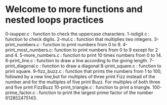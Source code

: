 # Welcome to more functions and nested loops practices
0-isupper.c : function to check the uppercase characters.
1-isdigit.c : function to check digits.
2-mul.c : function that multiplies two integers.
3-print_numbers.c : function to print numbers from 0 to 9.
4-print_most_numbers.c: function to print numbers from 0 to 9 except for 2 and 4.
5-more_numbers.c : function to print 10 times numbers from 0 to 14.
6-print_line.c : function to draw a line according to the giving length.
7-print_diagonal.c : function to draw a diagonal
8-print_square.c : function to print square.
9-fizz_buzz.c : function that prints the numbers from 1 to 100, followed by a new line,but for multiples of three print Fizz instead of the number and for the multiples of five print Buzz. For multiples of both three and five print FizzBuzz
10-print_triangle.c : function to print a triangle.
100-prime_factor.c : function to print the largest prime factor of the number 612852475143.
